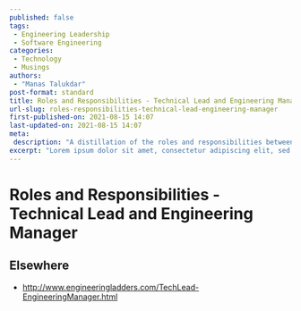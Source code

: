```yaml
---
published: false
tags:
 - Engineering Leadership
 - Software Engineering
categories:
 - Technology
 - Musings
authors:
 - "Manas Talukdar"
post-format: standard
title: Roles and Responsibilities - Technical Lead and Engineering Manager
url-slug: roles-responsibilities-technical-lead-engineering-manager
first-published-on: 2021-08-15 14:07
last-updated-on: 2021-08-15 14:07
meta:
 description: "A distillation of the roles and responsibilities between the technical lead and the engineering manager for a software engineering team."
excerpt: "Lorem ipsum dolor sit amet, consectetur adipiscing elit, sed do eiusmod tempor incididunt"
---
```


# Roles and Responsibilities - Technical Lead and Engineering Manager

## Elsewhere

- <http://www.engineeringladders.com/TechLead-EngineeringManager.html>
